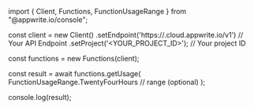 import { Client, Functions, FunctionUsageRange } from "@appwrite.io/console";

const client = new Client()
    .setEndpoint('https://<REGION>.cloud.appwrite.io/v1') // Your API Endpoint
    .setProject('<YOUR_PROJECT_ID>'); // Your project ID

const functions = new Functions(client);

const result = await functions.getUsage(
    FunctionUsageRange.TwentyFourHours // range (optional)
);

console.log(result);

